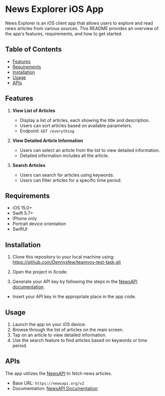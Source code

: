 # News Explorer iOS App


News Explorer is an iOS client app that allows users to explore and read news articles from various sources. This README provides an overview of the app's features, requirements, and how to get started.

## Table of Contents
- [Features](#features)
- [Requirements](#requirements)
- [Installation](#installation)
- [Usage](#usage)
- [APIs](#apis)

## Features

1. **View List of Articles**
   - Display a list of articles, each showing the title and description.
   - Users can sort articles based on available parameters.
   - Endpoint: `GET /everything`

2. **View Detailed Article Information**
   - Users can select an article from the list to view detailed information.
   - Detailed information includes all the article.

3. **Search Articles**
   - Users can search for articles using keywords.
   - Users can filter articles for a specific time period.

## Requirements

- iOS 15.0+
- Swift 5.7+
- iPhone only
- Portrait device orientation
- SwiftUI

## Installation

1. Clone this repository to your local machine using:
https://github.com/Dennysfew/teamvoy-test-task.git

2. Open the project in Xcode.

3. Generate your API key by following the steps in the [NewsAPI documentation](https://newsapi.org/docs).
- Insert your API key in the appropriate place in the app code.

## Usage

1. Launch the app on your iOS device.
2. Browse through the list of articles on the main screen.
3. Tap on an article to view detailed information.
4. Use the search feature to find articles based on keywords or time period.

## APIs

The app utilizes the [NewsAPI](https://newsapi.org/) to fetch news articles.
- Base URL: `https://newsapi.org/v2`
- Documentation: [NewsAPI Documentation](https://newsapi.org/docs)
